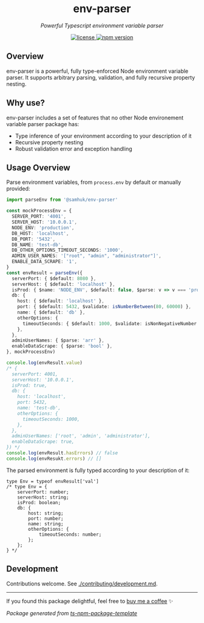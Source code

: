 <h1 align="center">env-parser</h1>
<p align="center">
  <em>Powerful Typescript environment variable parser</em>
</p>


<p align="center">
  <a href="https://img.shields.io/badge/License-MIT-green.svg" target="_blank">
    <img src="https://img.shields.io/badge/License-MIT-green.svg" alt="license" />
  </a>
  <a href="https://badge.fury.io/js/@samhuk/env-parser.svg" target="_blank">
    <img src="https://badge.fury.io/js/@samhuk/env-parser.svg" alt="npm version" />
  </a>
</p>

## Overview

env-parser is a powerful, fully type-enforced Node environment variable parser. It supports arbitrary parsing, validation, and fully recursive property nesting.

## Why use?

env-parser includes a set of features that no other Node environement variable parser package has:

* Type inference of your environment according to your description of it
* Recursive property nesting
* Robust validation error and exception handling

## Usage Overview

Parse environment variables, from `process.env` by default or manually provided:

```typescript
import parseEnv from '@samhuk/env-parser'

const mockProcessEnv = {
  SERVER_PORT: '4001',
  SERVER_HOST: '10.0.0.1',
  NODE_ENV: 'production',
  DB_HOST: 'localhost',
  DB_PORT: '5432',
  DB_NAME: 'test-db',
  DB_OTHER_OPTIONS_TIMEOUT_SECONDS: '1000',
  ADMIN_USER_NAMES: '["root", "admin", "administrator"]',
  ENABLE_DATA_SCRAPE: '1',
}
const envResult = parseEnv({
  serverPort: { $default: 8080 },
  serverHost: { $default: 'localhost' },
  isProd: { $name: 'NODE_ENV', $default: false, $parse: v => v === 'production' },
  db: {
    host: { $default: 'localhost' },
    port: { $default: 5432, $validate: isNumberBetween(80, 60000) },
    name: { $default: 'db' },
    otherOptions: {
      timeoutSeconds: { $default: 1000, $validate: isNonNegativeNumber },
    },
  },
  adminUserNames: { $parse: 'arr' },
  enableDataScrape: { $parse: 'bool' },
}, mockProcessEnv)

console.log(envResult.value)
/* {
  serverPort: 4001,
  serverHost: '10.0.0.1',
  isProd: true,
  db: {
    host: 'localhost',
    port: 5432,
    name: 'test-db',
    otherOptions: {
      timeoutSeconds: 1000,
    },
  },
  adminUserNames: ['root', 'admin', 'administrator'],
  enableDataScrape: true,
}) */
console.log(envResult.hasErrors) // false
console.log(envResukt.errors) // []
```
The parsed environment is fully typed according to your description of it:
```
type Env = typeof envResult['val']
/* type Env = {
    serverPort: number;
    serverHost: string;
    isProd: boolean;
    db: {
        host: string;
        port: number;
        name: string;
        otherOptions: {
            timeoutSeconds: number;
        };
    };
} */
```

## Development

Contributions welcome. See [./contributing/development.md](./contributing/development.md).

---

If you found this package delightful, feel free to [buy me a coffee](https://www.buymeacoffee.com/samhuk) ✨

*Package generated from [ts-npm-package-template](https://github.com/samhuk/ts-npm-package-template)*